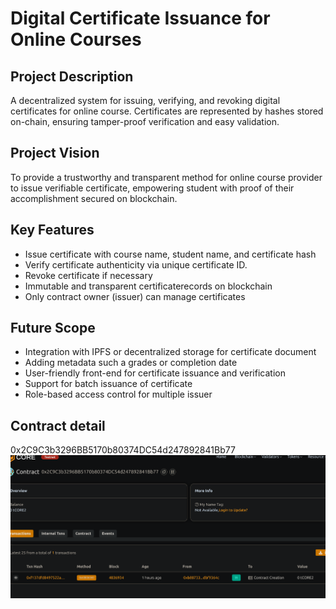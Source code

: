 # Digital Certificate Issuance for Online Courses

## Project Description
A decentralized system for issuing, verifying, and revoking digital certificates  for online course. Certificates are represented by hashes stored on-chain, ensuring tamper-proof verification and easy validation.

## Project Vision
To provide a trustworthy and transparent method for online course provider to issue verifiable certificate, empowering student with proof of their accomplishment secured on blockchain.

## Key Features
- Issue certificate with course name, student name, and certificate hash
- Verify certificate authenticity via unique certificate ID. 
- Revoke certificate if necessary 
- Immutable and transparent certificaterecords on blockchain
- Only contract owner (issuer) can manage certificates

## Future Scope
- Integration with IPFS or decentralized storage for certificate document
- Adding metadata such a grades or completion date
- User-friendly front-end for certificate issuance and verification
- Support for batch issuance of certificate
- Role-based access control for multiple issuer

## Contract detail
0x2C9C3b3296BB5170b80374DC54d247892841Bb77![alt text](image.png)
